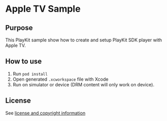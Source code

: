 # Apple TV Sample

## Purpose
This PlayKit sample show how to create and setup PlayKit SDK player with Apple TV.

## How to use

1. Run `pod install`
2. Open generated `.xcworkspace` file with Xcode
3. Run on simulator or device (DRM content will only work on device).

## License

See [license and copyright information](https://github.com/kaltura/playkit-ios-samples#license-and-copyright-information)
